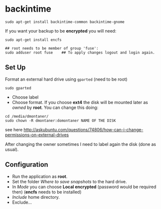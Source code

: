 backintime
===========

    sudo apt-get install backintime-common backintime-gnome

If you want your backup to be __encrypted__ you will need: 

    sudo apt-get install encfs
    
    ## root needs to be member of group 'fuse':  
    sudo adduser root fuse    ## To apply changes logout and login again.


Set Up
-------

Format an external hard drive using `gparted` (need to be root)

    sudo gparted

- Choose label
- Choose format.
  If you choose __ext4__ the disk will be mounted later as _owned_ by __root__. You can change this doing: 
```
cd /media/dmontaner/
sudo chown -R dmontaner:domontaner NAME OF THE DISK
```
see here <http://askubuntu.com/questions/74806/how-can-i-change-permissions-on-external-drives>

After changing the owner sometimes I need to label again the disk (done as usual).


Configuration
--------------

- Run the application as __root__. 
- Set the folder _Where to save snapshots_ to the hard drive.
- In _Mode_ you can choose __Local encrypted__ (password would be required then) (__encfs__ needs to be installed)
- _Include_ home directory.
- Exclude... 
